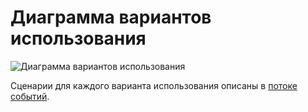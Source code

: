 # Диаграмма вариантов использования

![Диаграмма вариантов использования](../../../Images/UML/UseCase.png)

Сценарии для каждого варианта использования описаны в [потоке событий](../UseCase/Flow%20of%20Events.md).